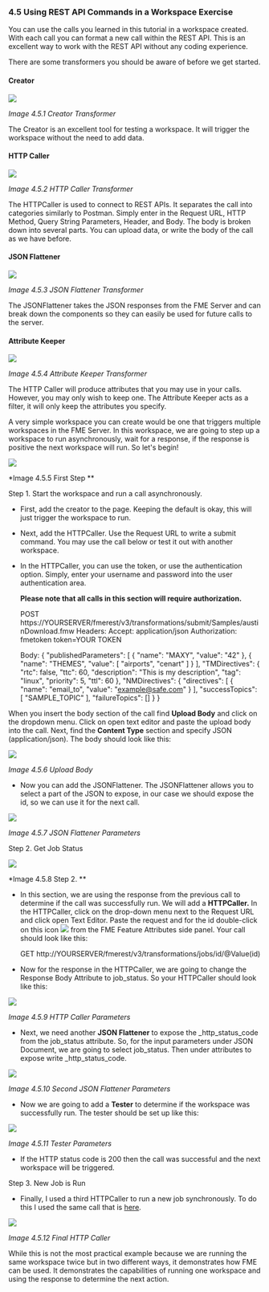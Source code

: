 ### 4.5 Using REST API Commands in a Workspace Exercise

You can use the calls you learned in this tutorial in a workspace
created. With each call you can format a new call within the REST API.
This is an excellent way to work with the REST API without any coding
experience.

There are some transformers you should be aware of before we get
started.

#### Creator

![](./Images/image4.5.1.Creator.png)

*Image 4.5.1 Creator Transformer*

The Creator is an excellent tool for testing a workspace. It will
trigger the workspace without the need to add data.

#### HTTP Caller

![](./Images/image4.5.2.HTTPCaller.png)

*Image 4.5.2 HTTP Caller Transformer*

The HTTPCaller is used to connect to REST APIs. It separates the call
into categories similarly to Postman. Simply enter in the Request URL,
HTTP Method, Query String Parameters, Header, and Body. The body is
broken down into several parts. You can upload data, or write the body
of the call as we have before.

#### JSON Flattener

![](./Images/image4.5.3.JSONFlattener.png)

*Image 4.5.3 JSON Flattener Transformer*

The JSONFlattener takes the JSON responses from the FME Server and can
break down the components so they can easily be used for future calls to
the server.

#### Attribute Keeper

![](./Images/image4.5.4.AttributeKeeper.png)

*Image 4.5.4 Attribute Keeper Transformer*

The HTTP Caller will produce attributes that you may use in your calls.
However, you may only wish to keep one. The Attribute Keeper acts as a
filter, it will only keep the attributes you specify.

A very simple workspace you can create would be one that triggers
multiple workspaces in the FME Server. In this workspace, we are going
to step up a workspace to run asynchronously, wait for a response, if
the response is positive the next workspace will run. So let's begin!

![](./Images/image4.5.5.FirstStep.png)

*Image 4.5.5 First Step **

Step 1. Start the workspace and run a call asynchronously.

-   First, add the creator to the page. Keeping the default is okay,
  this will just trigger the workspace to run.

-   Next, add the HTTPCaller. Use the Request URL to write a submit
  command. You may use the call below or test it out with another
    workspace.

-   In the HTTPCaller, you can use the token, or use the
      authentication option. Simply, enter your username and
      password into the user authentication area.

      **Please note that all calls in this section will require
      authorization.**


      POST https://YOURSERVER/fmerest/v3/transformations/submit/Samples/austinDownload.fmw
      Headers:
            Accept: application/json
            Authorization: fmetoken token=YOUR TOKEN

      Body: {
        "publishedParameters": [
          {
            "name": "MAXY",
            "value": "42"
          },
          {
            "name": "THEMES",
            "value": [
              "airports",
              "cenart"
            ]
          }
        ],
        "TMDirectives": {
          "rtc": false,
          "ttc": 60,
          "description": "This is my description",
          "tag": "linux",
          "priority": 5,
          "ttl": 60
        },
        "NMDirectives": {
          "directives": [
            {
              "name": "email_to",
              "value": "example@safe.com"
            }
          ],
          "successTopics": [
            "SAMPLE_TOPIC"
          ],
          "failureTopics": []
        }
      }



When you insert the body section of the call find **Upload Body** and
click on the dropdown menu. Click on open text editor and paste the
upload body into the call. Next, find the **Content Type** section and
specify JSON (application/json). The body should look like this:


![](./Images/image4.5.6.UploadBody.png)

*Image 4.5.6 Upload Body*

-   Now you can add the JSONFlattener. The JSONFlattener allows you to
    select a part of the JSON to expose, in our case we should expose
    the id, so we can use it for the next call.

![](./Images/image4.5.7.JSONFlattener.png)

*Image 4.5.7 JSON Flattener Parameters*

Step 2. Get Job Status

![](./Images/image4.5.8.Step2.png)

*Image 4.5.8 Step 2. **

-   In this section, we are using the response from the previous call to
    determine if the call was successfully run. We will add a
    **HTTPCaller.** In the HTTPCaller, click on the drop-down menu
    next to the Request URL and click open Text Editor. Paste the
    request and for the id double-click on this icon
    ![](./Images/image4.5.8a.png) from the FME Feature Attributes
    side panel. Your call should look like this:


    GET http://YOURSERVER/fmerest/v3/transformations/jobs/id/@Value(id)


-   Now for the response in the HTTPCaller, we are going to change the
    Response Body Attribute to job\_status. So your HTTPCaller should
    look like this:

![](./Images/image4.5.9.HTTPCallerParam.png)

*Image 4.5.9 HTTP Caller Parameters*

-   Next, we need another **JSON Flattener** to expose the
    \_http\_status\_code from the job\_status attribute. So, for the
    input parameters under JSON Document, we are going to select
    job\_status. Then under attributes to expose write
    \_http\_status\_code.

![](./Images/image4.5.10.JSONFlatParam.png)

*Image 4.5.10 Second JSON Flattener Parameters*

-   Now we are going to add a **Tester** to determine if the workspace
    was successfully run. The tester should be set up like this:

![](./Images/image4.5.11.TesterParam.png)

*Image 4.5.11 Tester Parameters*

-   If the HTTP status code is 200 then the call was successful and the
    next workspace will be triggered.

Step 3. New Job is Run

-   Finally, I used a third HTTPCaller to run a new job synchronously.
    To do this I used the same call that is
    [here](#running-a-synchronous-job-with-standard-parameters).

![](./Images/image4.5.12.FinalHTTP.png)

*Image 4.5.12 Final HTTP Caller*

While this is not the most practical example because we are running the
same workspace twice but in two different ways, it demonstrates how FME
can be used. It demonstrates the capabilities of running one workspace
and using the response to determine the next action.
